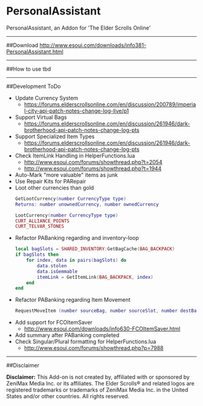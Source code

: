 # PersonalAssistant
PersonalAssistant, an Addon for 'The Elder Scrolls Online'

***

##Download
http://www.esoui.com/downloads/info381-PersonalAssistant.html

***

##How to use
tbd

***

##Development ToDo
* Update Currency System
  * https://forums.elderscrollsonline.com/en/discussion/200789/imperial-city-api-patch-notes-change-log-live/p1
* Support Virtual Bags
  * https://forums.elderscrollsonline.com/en/discussion/261946/dark-brotherhood-api-patch-notes-change-log-pts
* Support Specialized Item Types
  * https://forums.elderscrollsonline.com/en/discussion/261946/dark-brotherhood-api-patch-notes-change-log-pts
* Check ItemLink Handling in HelperFunctions.lua
  * http://www.esoui.com/forums/showthread.php?t=2054
  * http://www.esoui.com/forums/showthread.php?t=1944
* Auto-Mark "more valuable" items as junk
* Use Repair Kits for PARepair
* Loot other currencies than gold  
    ```lua
    GetLootCurrency(number CurrencyType type)  
    Returns: number unownedCurrency, number ownedCurrency
    ```
    ```lua
    LootCurrency(number CurrencyType type)
    CURT_ALLIANCE_POINTS
    CURT_TELVAR_STONES
    ```
* Refactor PABanking regarding and inventory-loop  
    ```lua
    local bagSlots = SHARED_INVENTORY:GetBagCache(BAG_BACKPACK)
    if bagSlots then
        for index, data in pairs(bagSlots) do
            data.stolen
            data.isGemmable
            itemLink = GetItemLink(BAG_BACKPACK, index)
        end
    end
    ```
* Refactor PABanking regarding Item Movement  
    ```lua
    RequestMoveItem (number sourceBag, number sourceSlot, number destBag, number destSlot, number stackCount)
    ```
* Add support for FCOItemSaver
  * http://www.esoui.com/downloads/info630-FCOItemSaver.html
* Add summary after PABanking completed
* Check Singular/Plural formatting for HelperFunctions.lua
  * http://www.esoui.com/forums/showthread.php?p=7988

***

##Disclaimer

**Disclaimer:**
This Add-on is not created by, affiliated with or sponsored by ZeniMax Media Inc. or its affiliates. The Elder Scrolls® and related logos are registered trademarks or trademarks of ZeniMax Media Inc. in the United States and/or other countries. All rights reserved.
